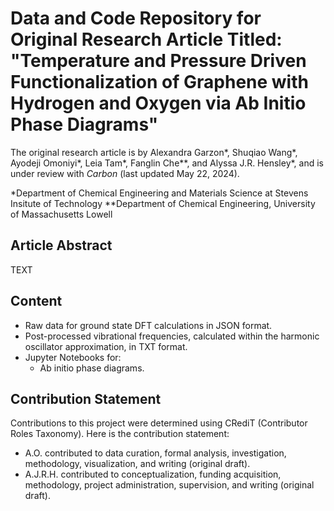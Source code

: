 # Data and Code Repository for Original Research Article Titled: "Temperature and Pressure Driven Functionalization of Graphene with Hydrogen and Oxygen via Ab Initio Phase Diagrams"
The original research article is by Alexandra Garzon*, Shuqiao Wang*, Ayodeji Omoniyi*, Leia Tam*, Fanglin Che**, and Alyssa J.R. Hensley*, and is under review with _Carbon_ (last updated May 22, 2024).

*Department of Chemical Engineering and Materials Science at Stevens Insitute of Technology
**Department of Chemical Engineering, University of Massachusetts Lowell

## Article Abstract
TEXT

## Content
- Raw data for ground state DFT calculations in JSON format.
- Post-processed vibrational frequencies, calculated within the harmonic oscillator approximation, in TXT format.
- Jupyter Notebooks for:
  - Ab initio phase diagrams.

## Contribution Statement
Contributions to this project were determined using CRediT (Contributor Roles Taxonomy). Here is the contribution statement:
- A.O. contributed to data curation, formal analysis, investigation, methodology, visualization, and writing (original draft).
- A.J.R.H. contributed to conceptualization, funding acquisition, methodology, project administration, supervision, and writing (original draft).

